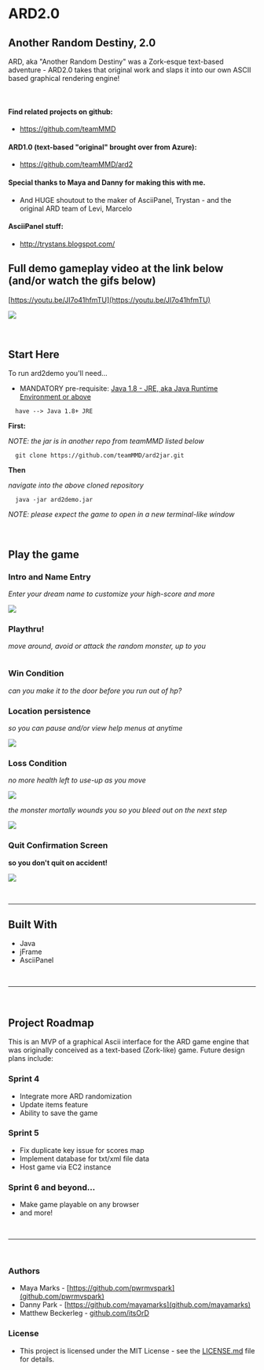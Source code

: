 # ARD2.0
## Another Random Destiny, 2.0

ARD, aka "Another Random Destiny" was a Zork-esque text-based adventure - ARD2.0 takes that original work and slaps it into our own ASCII based graphical rendering engine!

</br>

#### Find related projects on github:
 * https://github.com/teamMMD

#### ARD1.0 (text-based "original" brought over from Azure): 
 * https://github.com/teamMMD/ard2

#### Special thanks to Maya and Danny for making this with me.
 * And HUGE shoutout to the maker of AsciiPanel, Trystan - and the original ARD team of Levi, Marcelo

#### AsciiPanel stuff:
 * http://trystans.blogspot.com/

## Full demo gameplay video at the link below (and/or watch the gifs below)
[https://youtu.be/JI7o41hfmTU](https://youtu.be/JI7o41hfmTU)

![](./demogifs/ard2loadingandnameentry.gif)

</br>

## Start Here

To run ard2demo you'll need...

* MANDATORY pre-requisite:
[Java 1.8 - JRE, aka Java Runtime Environment or above](https://java.com/en/download/)
```
  have --> Java 1.8+ JRE
```

**First:**

*NOTE: the jar is in another repo from teamMMD listed below*
```
  git clone https://github.com/teamMMD/ard2jar.git
```

**Then**

*navigate into the above cloned repository*
```
  java -jar ard2demo.jar
```
*NOTE: please expect the game to open in a new terminal-like window*

</br>

## Play the game

### Intro and Name Entry

*Enter your dream name to customize your high-score and more*

![](./demogifs/ard2loadingandnameentry.gif)

### Playthru!

*move around, avoid or attack the random monster, up to you*

![]()

### Win Condition

*can you make it to the door before you run out of hp?*

### Location persistence

*so you can pause and/or view help menus at anytime*

![](./demogifs/ard2helpmenulocationpersistance.gif)

### Loss Condition

*no more health left to use-up as you move*

![](./demogifs/ard2deathbysteps.gif)

*the monster mortally wounds you so you bleed out on the next step*

![](./demogifs/ard2deathbycreature.gif)

### Quit Confirmation Screen
**so you don't quit on accident!**

![](./demogifs/ard2quitscreen.gif)


</br>


 - - -

## Built With
 * Java
 * jFrame
 * AsciiPanel

 </br>

 - - - 

</br>

## Project Roadmap 
This is an MVP of a graphical Ascii interface for the ARD game engine that was originally conceived as a text-based (Zork-like) game.
Future design plans include:
 ### Sprint 4
 * Integrate more ARD randomization
 * Update items feature
 * Ability to save the game
 ### Sprint 5
 * Fix duplicate key issue for scores map
 * Implement database for txt/xml file data
 * Host game via EC2 instance
 ### Sprint 6 and beyond…
 * Make game playable on any browser
 * and more!

 </br>

 - - - 

</br>

### Authors
 * Maya Marks - [https://github.com/pwrmvspark](github.com/pwrmvspark)
 * Danny Park - [https://github.com/mayamarks](github.com/mayamarks)
 * Matthew Beckerleg - [github.com/itsOrD](github.com/itsOrD)
 
### License
 * This project is licensed under the MIT License - see the [LICENSE.md](LICENSE.md) file for details.
 
